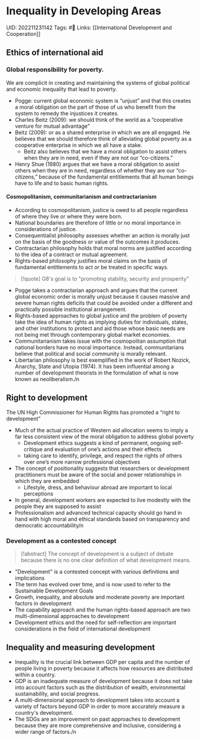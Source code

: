 # Inequality in Developing Areas
UID: 202211231142
Tags: #🌱 
Links: [[International Development and Cooperation]]

##  Ethics of international aid

### Global responsibility for poverty.
We are complicit in creating and maintaining the systems of global political and economic inequality that lead to poverty. 
- Pogge: current global economic system is “unjust” and that this creates a moral obligation on the part of those of us who benefit from the system to remedy the injustices it creates.
- Charles Beitz (2009): we should think of the world as a “cooperative venture for mutual advantage”
- Beitz (2009): or as a shared enterprise in which we are all engaged. He believes that we should therefore think of alleviating global poverty as a cooperative enterprise in which we all have a stake. 
	- Beitz also believes that we have a moral obligation to assist others when they are in need, even if they are not our “co-citizens.”
- Henry Shue (1980) argues that we have a moral obligation to assist others when they are in need, regardless of whether they are our “co-citizens,” because of the fundamental entitlements that all human beings have to life and to basic human rights.
#### Cosmopolitanism, communitarianism and contractarianism
- According to cosmopolitanism, justice is owed to all people regardless of where they live or where they were born.
- National boundaries are therefore of little or no moral importance in considerations of justice.
- Consequentialist philosophy assesses whether an action is morally just on the basis of the goodness or value of the outcomes it produces.
- Contractarian philosophy holds that moral norms are justified according to the idea of a contract or mutual agreement.
- Rights-based philosophy justifies moral claims on the basis of fundamental entitlements to act or be treated in specific ways.

> [!quote]
> G8's goal is to "promoting stability, security and prosperity"

- Pogge takes a contractarian approach and argues that the current global economic order is morally unjust because it causes massive and severe human rights deficits that could be avoided under a different and practically possible institutional arrangement.
- Rights-based approaches to global justice and the problem of poverty take the idea of human rights as implying duties for individuals, states, and other institutions to protect and aid those whose basic needs are not being met through contemporary global market economies.
- Communitarianism takes issue with the cosmopolitan assumption that national borders have no moral importance. Instead, communitarians believe that political and social community is morally relevant.
- Libertarian philosophy is best exemplified in the work of Robert Nozick, Anarchy, State and Utopia (1974). It has been influential among a number of development theorists in the formulation of what is now known as neoliberalism./n
## Right to development
The UN High Commissioner for Human Rights has promoted a “right to development”
- Much of the actual practice of Western aid allocation seems to imply a far less consistent view of the moral obligation to address global poverty
	- Development ethics suggests a kind of permanent, ongoing self-critique and evaluation of one’s actions and their effects
	- taking care to identify, privilege, and respect the rights of others over one’s more narrow professional objectives
- The concept of positionality suggests that researchers or development practitioners must be aware of the social and power relationships in which they are embedded
	- Lifestyle, dress, and behaviour abroad are important to local perceptions
- In general, development workers are expected to live modestly with the people they are supposed to assist
- Professionalism and advanced technical capacity should go hand in hand with high moral and ethical standards based on transparency and democratic accountability/n
### Development as a contested concept

> [!abstract]
> The concept of development is a subject of debate because there is no one clear definition of what development means. 
- "Development" is a contested concept with various definitions and implications
- The term has evolved over time, and is now used to refer to the Sustainable Development Goals
- Growth, inequality, and absolute and moderate poverty are important factors in development
- The capability approach and the human rights-based approach are two multi-dimensional approaches to development
- Development ethics and the need for self-reflection are important considerations in the field of international development
## Inequality and measuring development
- Inequality is the crucial link between GDP per capita and the number of people living in poverty because it affects how resources are distributed within a country. 
- GDP is an inadequate measure of development because it does not take into account factors such as the distribution of wealth, environmental sustainability, and social progress. 
- A multi-dimensional approach to development takes into account a variety of factors beyond GDP in order to more accurately measure a country's development. 
- The SDGs are an improvement on past approaches to development because they are more comprehensive and inclusive, considering a wider range of factors./n